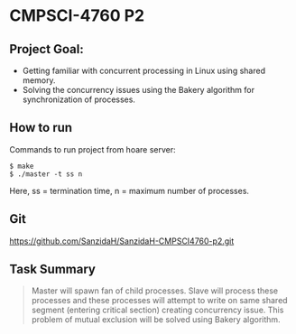 # CMPSCI-4760 P2

## Project Goal:

* Getting familiar with concurrent processing in Linux using shared memory.
* Solving the concurrency issues using the Bakery algorithm for synchronization of processes.

## How to run
Commands to run project from hoare server:

```
$ make
$ ./master -t ss n
```
Here, ss = termination time, n = maximum number of processes.

## Git

https://github.com/SanzidaH/SanzidaH-CMPSCI4760-p2.git

## Task Summary

> Master will spawn fan of child processes.
> Slave will process these processes and these processes will attempt to write on same shared segment (entering critical section) creating concurrency issue.
> This problem of mutual exclusion will be solved using Bakery algorithm.
